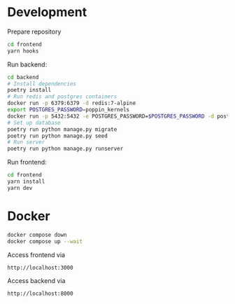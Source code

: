 # Development

Prepare repository
```bash
cd frontend
yarn hooks
```

Run backend:
```bash
cd backend
# Install dependencies
poetry install
# Run redis and postgres containers
docker run -p 6379:6379 -d redis:7-alpine
export POSTGRES_PASSWORD=poppin_kernels
docker run -p 5432:5432 -e POSTGRES_PASSWORD=$POSTGRES_PASSWORD -d postgres:16-alpine
# Set up database
poetry run python manage.py migrate
poetry run python manage.py seed
# Run server
poetry run python manage.py runserver
```

Run frontend:
```bash
cd frontend
yarn install
yarn dev
```

# Docker

```bash
docker compose down
docker compose up --wait
```

Access frontend via 
```bash
http://localhost:3000
```

Access backend via 
```bash
http://localhost:8000
```